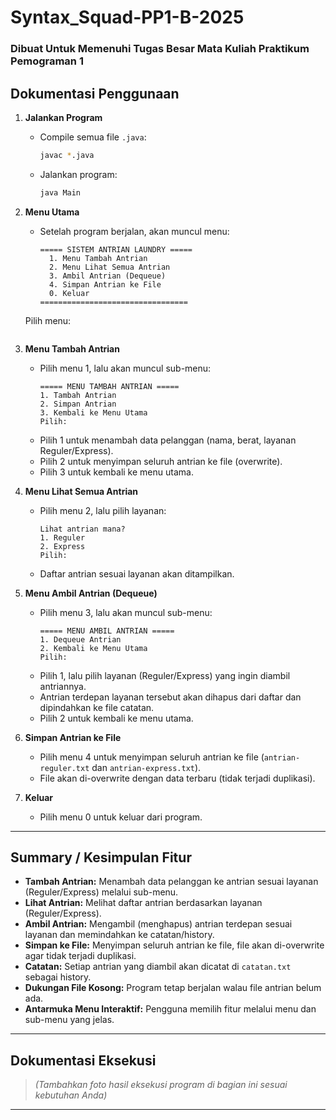 # Syntax_Squad-PP1-B-2025

### Dibuat Untuk Memenuhi Tugas Besar Mata Kuliah Praktikum Pemograman 1

## Dokumentasi Penggunaan

1.  **Jalankan Program**

    - Compile semua file `.java`:
      ```sh
      javac *.java
      ```
    - Jalankan program:
      ```sh
      java Main
      ```

2.  **Menu Utama**

    - Setelah program berjalan, akan muncul menu:
      ```
      ===== SISTEM ANTRIAN LAUNDRY =====
        1. Menu Tambah Antrian
        2. Menu Lihat Semua Antrian
        3. Ambil Antrian (Dequeue)
        4. Simpan Antrian ke File
        0. Keluar
      =================================
    Pilih menu:
    ```

3.  **Menu Tambah Antrian**

    - Pilih menu 1, lalu akan muncul sub-menu:
      ```
      ===== MENU TAMBAH ANTRIAN =====
      1. Tambah Antrian
      2. Simpan Antrian
      3. Kembali ke Menu Utama
      Pilih:
      ```
    - Pilih 1 untuk menambah data pelanggan (nama, berat, layanan Reguler/Express).
    - Pilih 2 untuk menyimpan seluruh antrian ke file (overwrite).
    - Pilih 3 untuk kembali ke menu utama.

4.  **Menu Lihat Semua Antrian**

    - Pilih menu 2, lalu pilih layanan:
      ```
      Lihat antrian mana?
      1. Reguler
      2. Express
      Pilih:
      ```
    - Daftar antrian sesuai layanan akan ditampilkan.

5.  **Menu Ambil Antrian (Dequeue)**

    - Pilih menu 3, lalu akan muncul sub-menu:
      ```
      ===== MENU AMBIL ANTRIAN =====
      1. Dequeue Antrian
      2. Kembali ke Menu Utama
      Pilih:
      ```
    - Pilih 1, lalu pilih layanan (Reguler/Express) yang ingin diambil antriannya.
    - Antrian terdepan layanan tersebut akan dihapus dari daftar dan dipindahkan ke file catatan.
    - Pilih 2 untuk kembali ke menu utama.

6.  **Simpan Antrian ke File**

    - Pilih menu 4 untuk menyimpan seluruh antrian ke file (`antrian-reguler.txt` dan `antrian-express.txt`).
    - File akan di-overwrite dengan data terbaru (tidak terjadi duplikasi).

7.  **Keluar**
    - Pilih menu 0 untuk keluar dari program.

---

## Summary / Kesimpulan Fitur

- **Tambah Antrian:** Menambah data pelanggan ke antrian sesuai layanan (Reguler/Express) melalui sub-menu.
- **Lihat Antrian:** Melihat daftar antrian berdasarkan layanan (Reguler/Express).
- **Ambil Antrian:** Mengambil (menghapus) antrian terdepan sesuai layanan dan memindahkan ke catatan/history.
- **Simpan ke File:** Menyimpan seluruh antrian ke file, file akan di-overwrite agar tidak terjadi duplikasi.
- **Catatan:** Setiap antrian yang diambil akan dicatat di `catatan.txt` sebagai history.
- **Dukungan File Kosong:** Program tetap berjalan walau file antrian belum ada.
- **Antarmuka Menu Interaktif:** Pengguna memilih fitur melalui menu dan sub-menu yang jelas.

---

## Dokumentasi Eksekusi

> _(Tambahkan foto hasil eksekusi program di bagian ini sesuai kebutuhan Anda)_

---
